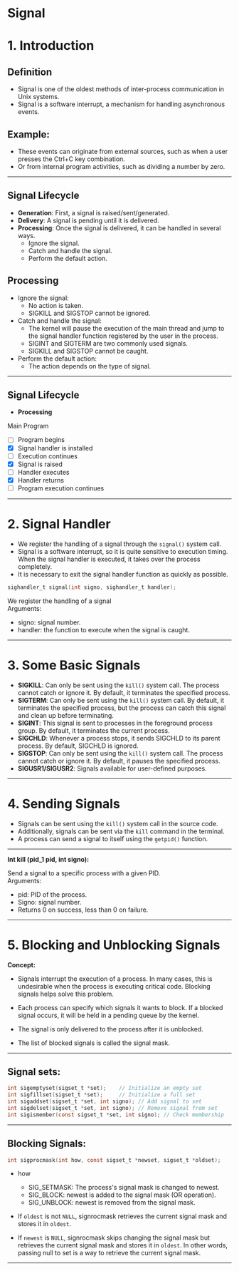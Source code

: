 # Signal

# 1. Introduction

## Definition

- Signal is one of the oldest methods of inter-process communication in Unix systems.
- Signal is a software interrupt, a mechanism for handling asynchronous events.

## Example:

- These events can originate from external sources, such as when a user presses the Ctrl+C key combination.
- Or from internal program activities, such as dividing a number by zero.

---

## Signal Lifecycle

- **Generation**: First, a signal is raised/sent/generated.
- **Delivery**: A signal is pending until it is delivered.
- **Processing**: Once the signal is delivered, it can be handled in several ways.
  - Ignore the signal.
  - Catch and handle the signal.
  - Perform the default action.

## Processing

- Ignore the signal:
  - No action is taken.
  - SIGKILL and SIGSTOP cannot be ignored.
- Catch and handle the signal:
  - The kernel will pause the execution of the main thread and jump to the signal handler function registered by the user in the process.
  - SIGINT and SIGTERM are two commonly used signals.
  - SIGKILL and SIGSTOP cannot be caught.
- Perform the default action:
  - The action depends on the type of signal.

---

## Signal Lifecycle

- **Processing**

Main Program  
- [ ] Program begins  
- [x] Signal handler is installed  
- [ ] Execution continues  
- [x] Signal is raised  
- [ ] Handler executes  
- [x] Handler returns  
- [ ] Program execution continues  

---

# 2. Signal Handler

- We register the handling of a signal through the `signal()` system call.
- Signal is a software interrupt, so it is quite sensitive to execution timing. When the signal handler is executed, it takes over the process completely.
- It is necessary to exit the signal handler function as quickly as possible.

```c
sighandler_t signal(int signo, sighandler_t handler);
```

We register the handling of a signal  
Arguments:  
- signo: signal number.  
- handler: the function to execute when the signal is caught.

---

# 3. Some Basic Signals

- **SIGKILL**: Can only be sent using the `kill()` system call. The process cannot catch or ignore it. By default, it terminates the specified process.
- **SIGTERM**: Can only be sent using the `kill()` system call. By default, it terminates the specified process, but the process can catch this signal and clean up before terminating.
- **SIGINT**: This signal is sent to processes in the foreground process group. By default, it terminates the current process.
- **SIGCHLD**: Whenever a process stops, it sends SIGCHLD to its parent process. By default, SIGCHLD is ignored.
- **SIGSTOP**: Can only be sent using the `kill()` system call. The process cannot catch or ignore it. By default, it pauses the specified process.
- **SIGUSR1/SIGUSR2**: Signals available for user-defined purposes.

---

# 4. Sending Signals

- Signals can be sent using the `kill()` system call in the source code.
- Additionally, signals can be sent via the `kill` command in the terminal.
- A process can send a signal to itself using the `getpid()` function.

---

**Int kill (pid_1 pid, int signo):**

Send a signal to a specific process with a given PID.  
Arguments:  
- pid: PID of the process.  
- Signo: signal number.  
- Returns 0 on success, less than 0 on failure.

---

# 5. Blocking and Unblocking Signals

**Concept:**

- Signals interrupt the execution of a process. In many cases, this is undesirable when the process is executing critical code. Blocking signals helps solve this problem.

- Each process can specify which signals it wants to block. If a blocked signal occurs, it will be held in a pending queue by the kernel.

- The signal is only delivered to the process after it is unblocked.

- The list of blocked signals is called the signal mask.

---

## Signal sets:
```c
int sigemptyset(sigset_t *set);    // Initialize an empty set
int sigfillset(sigset_t *set);     // Initialize a full set
int sigaddset(sigset_t *set, int signo); // Add signal to set
int sigdelset(sigset_t *set, int signo); // Remove signal from set
int sigismember(const sigset_t *set, int signo); // Check membership
```


---

## Blocking Signals:
```c
int sigprocmask(int how, const sigset_t *newset, sigset_t *oldset);
```

- how
  - SIG_SETMASK: The process's signal mask is changed to newest.
  - SIG_BLOCK: newest is added to the signal mask (OR operation).
  - SIG_UNBLOCK: newest is removed from the signal mask.

- If `oldest` is not `NULL`, signrocmask retrieves the current signal mask and stores it in `oldest`.

- If `newest` is `NULL`, signrocmask skips changing the signal mask but retrieves the current signal mask and stores it in `oldest`. In other words, passing null to set is a way to retrieve the current signal mask.

---
